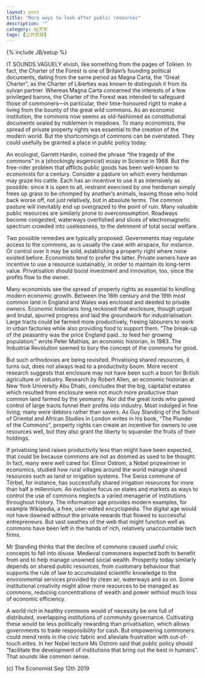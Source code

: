 ```yaml
---
layout: post
title: "More ways to look after public resources"
description: ""
category: 经济学
tags: [公共资源]
---
```

{% include JB/setup %}



<p>IT SOUNDS VAGUELY elvish, like something from the pages of Tolkien. In fact, the Charter of the Forest is one of Britain’s founding political documents, dating from the same period as Magna Carta, the “Great Charter”, as the Charter of Liberties was known to distinguish it from its sylvan partner. Whereas Magna Carta concerned the interests of a few privileged barons, the Charter of the Forest was intended to safeguard those of commoners—in particular, their time-honoured right to make a living from the bounty of the great wild commons. As an economic institution, the commons now seems as old-fashioned as constitutional documents sealed by noblemen in meadows. To many economists, the spread of private property rights was essential to the creation of the modern world. But the shortcomings of commons can be overstated. They could usefully be granted a place in public policy today.</p>

<p>An ecologist, Garrett Hardin, coined the phrase “the tragedy of the commons” in a (shockingly eugenicist) essay in Science in 1968. But the free-rider problem that afflicts public goods has been well-known to economists for a century. Consider a pasture on which every herdsman may graze his cattle. Each has an incentive to use it as intensively as possible: since it is open to all, restraint exercised by one herdsman simply frees up grass to be chomped by another’s animals, leaving those who hold back worse off, not just relatively, but in absolute terms. The common pasture will inevitably end up overgrazed to the point of ruin. Many valuable public resources are similarly prone to overconsumption. Roadways become congested, waterways overfished and slices of electromagnetic spectrum crowded into uselessness, to the detriment of total social welfare.</p>

<p>Two possible remedies are typically proposed. Governments may regulate access to the commons, as is usually the case with airspace, for instance. Or control over it may be sold, establishing a property right where none existed before. Economists tend to prefer the latter. Private owners have an incentive to use a resource sustainably, in order to maintain its long-term value. Privatisation should boost investment and innovation, too, since the profits flow to the owner.</p>
<p>Many economists see the spread of property rights as essential to kindling modern economic growth. Between the 16th century and the 19th most common land in England and Wales was enclosed and deeded to private owners. Economic historians long reckoned that enclosure, though unjust and brutal, spurred progress and laid the groundwork for industrialisation. Large tracts could be farmed more productively, freeing labourers to work in urban factories while also providing food to support them. “The break-up of the peasantry was the price England paid…to feed her growing population,” wrote Peter Mathias, an economic historian, in 1983. The Industrial Revolution seemed to bury the concept of the commons for good.</p>
<p>But such orthodoxies are being revisited. Privatising shared resources, it turns out, does not always lead to a productivity boom. More recent research suggests that enclosure may not have been such a boon for British agriculture or industry. Research by Robert Allen, an economic historian at New York University Abu Dhabi, concludes that the big, capitalist estates which resulted from enclosure were not much more productive than common land farmed by the yeomanry. Nor did the great lords who gained control of large tracts funnel their profits into industry. Most indulged in fine living; many were debtors rather than savers. As Guy Standing of the School of Oriental and African Studies in London writes in his book, “The Plunder of the Commons”, property rights can create an incentive for owners to use resources well, but they also grant the liberty to squander the fruits of their holdings.</p>
<p>If privatising land raises productivity less than might have been expected, that could be because commons are not as doomed as used to be thought. In fact, many were well cared for. Elinor Ostrom, a Nobel prizewinner in economics, studied how rural villages around the world manage shared resources such as land or irrigation systems. The Swiss commune of Törbel, for instance, has successfully shared irrigation resources for more than half a millennium. An exclusive focus on states and markets as ways to control the use of commons neglects a varied menagerie of institutions throughout history. The information age provides modern examples, for example Wikipedia, a free, user-edited encyclopedia. The digital age would not have dawned without the private rewards that flowed to successful entrepreneurs. But vast swathes of the web that might function well as commons have been left in the hands of rich, relatively unaccountable tech firms.</p>
<p>Mr Standing thinks that the decline of commons caused useful civic concepts to fall into disuse. Medieval commoners expected both to benefit from and to help manage unowned social wealth. Prosperity today similarly depends on shared public resources, from customary behaviour that supports the rule of law to accumulated scientific knowledge to the environmental services provided by clean air, waterways and so on. Some institutional creativity might allow more resources to be managed as commons, reducing concentrations of wealth and power without much loss of economic efficiency.</p>
<p>A world rich in healthy commons would of necessity be one full of distributed, overlapping institutions of community governance. Cultivating these would be less politically rewarding than privatisation, which allows governments to trade responsibility for cash. But empowering commoners could mend rents in the civic fabric and alleviate frustration with out-of-touch elites. In her Nobel lecture Ms Ostrom said that public policy should “facilitate the development of institutions that bring out the best in humans”. That sounds like common sense.</p>
<p> </p>


<p> </p>

<p> </p>










<p> </p>
<p>(c) The Economist Sep 12th 2019 </p>




















